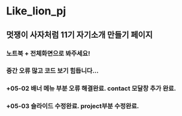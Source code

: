 # Like_lion_pj

## 멋쟁이 사자처럼 11기 자기소개 만들기 페이지

### 노트북 + 전체화면으로 봐주세요!
### 중간 오류 많고 코드 보기 힘듭니다...

### +05-02 배너 메뉴 부분 오류 해결완료. contact 모달창 추가 완료.
### +05-03 슬라이드 수정완료. project부분 수정완료.
